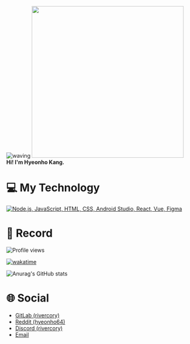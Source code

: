 ![waving](https://capsule-render.vercel.app/api?type=waving&height=200&text=Hyeonho&nbsp;Kang&fontAlign35&fontAlignY=40&color=gradient)
<img src="https://i.ibb.co/stSsqsn/20241101-220041.jpg" width="400"/>
<br/><b>Hi! I'm Hyeonho Kang.</b>

# 💻 My Technology
[![Node.js, JavaScript, HTML, CSS, Android Studio, React, Vue, Figma](https://skillicons.dev/icons?i=nodejs,js,html,css,androidstudio,react,vue,figma)](https://skillicons.dev)

# 🔴 Record
![Profile views](https://komarev.com/ghpvc/?username=rivercory)

[![wakatime](https://wakatime.com/badge/user/6bf1642e-b278-4e19-927d-23f3a01202dc.svg)](https://wakatime.com/@6bf1642e-b278-4e19-927d-23f3a01202dc)

![Anurag's GitHub stats](https://github-readme-stats.vercel.app/api?username=rivercory&show_icons=true&theme=transparent)

# 🌐 Social
- [GitLab (rivercory)](https://gitlab.com/rivercory)
- [Reddit (hyeonho64)](https://www.reddit.com/user/hyeonho64)
- [Discord (rivercory)](https://discord.com/users/946935346577424465)
- [Email](mailto:hyeonhokang10@gmail.com)
